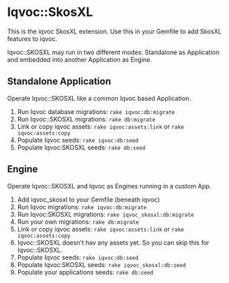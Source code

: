 # Iqvoc::SkosXL
This is the iqvoc SkosXL extension. Use this in your Gemfile to add SkosXL features to iqvoc.

Iqvoc::SKOSXL may run in two different modes: Standalone as Application and embedded into another Application as Engine.

## Standalone Application
Operate Iqvoc::SKOSXL like a common Iqvoc based Application.
1. Run Iqvoc database migrations:
    `rake iqvoc:db:migrate`
2. Run Iqvoc::SKOSXL migrations:
    `rake db:migrate`
3. Link or copy iqvoc assets:
    `rake iqvoc:assets:link` or `rake iqvoc:assets:copy`
4. Populate Iqvoc seeds:
    `rake iqvoc:db:seed`
5. Populate Iqvoc:SKOSXL seeds:
    `rake db:seed`

## Engine
Operate Iqvoc::SKOSXL and Iqvoc as Engines running in a custom App.
1. Add iqvoc_skosxl to your Gemfile (beneath iqvoc)
2. Run Iqvoc migrations:
    `rake iqvoc:db:migrate`
2. Run Iqvoc:SKOSXL migrations:
    `rake iqvoc_skosxl:db:migrate`
3. Run your own migrations:
    `rake db:migrate`
4. Link or copy iqvoc assets:
    `rake iqvoc:assets:link` or `rake iqvoc:assets:copy` 
5. Iqvoc::SKOSXL doesn't hav any assets yet. So you can skip this for Iqvoc::SKOSXL.
6. Populate Iqvoc seeds:
    `rake iqvoc:db:seed`
7. Populate Iqvoc:SKOSXL seeds:
    `rake iqvoc_skosxl:db:seed`
8. Populate your applications seeds:
    `rake db:seed`
